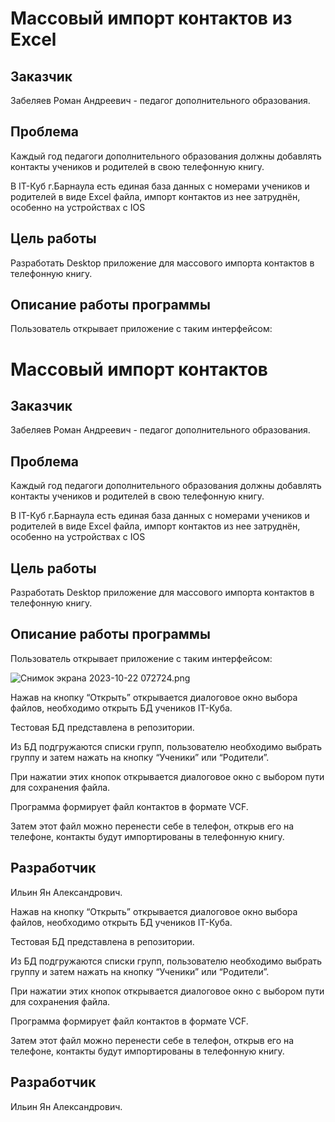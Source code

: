 # Массовый импорт контактов из Excel

## Заказчик

Забеляев Роман Андреевич - педагог дополнительного образования.

## Проблема

Каждый год педагоги дополнительного образования должны добавлять контакты учеников и родителей в свою телефонную книгу. 

В IT-Куб г.Барнаула есть единая база данных с номерами учеников и родителей в виде Excel файла, импорт контактов из нее затруднён, особенно на устройствах с IOS

## Цель работы

Разработать Desktop приложение для массового импорта контактов в телефонную книгу.

## Описание работы программы

Пользователь открывает приложение с таким интерфейсом:

# Массовый импорт контактов

## Заказчик

Забеляев Роман Андреевич - педагог дополнительного образования.

## Проблема

Каждый год педагоги дополнительного образования должны добавлять контакты учеников и родителей в свою телефонную книгу. 

В IT-Куб г.Барнаула есть единая база данных с номерами учеников и родителей в виде Excel файла, импорт контактов из нее затруднён, особенно на устройствах с IOS

## Цель работы

Разработать Desktop приложение для массового импорта контактов в телефонную книгу.

## Описание работы программы

Пользователь открывает приложение с таким интерфейсом:

![Снимок экрана 2023-10-22 072724.png](https://prod-files-secure.s3.us-west-2.amazonaws.com/9b150495-94f3-487d-ae60-89ff8ac2229c/61ff9b19-2a21-476e-a7b7-637a256c2df1/%D0%A1%D0%BD%D0%B8%D0%BC%D0%BE%D0%BA_%D1%8D%D0%BA%D1%80%D0%B0%D0%BD%D0%B0_2023-10-22_072724.png)

Нажав на кнопку “Открыть” открывается диалоговое окно выбора файлов, необходимо открыть БД учеников IT-Куба.

Тестовая БД представлена в репозитории.

Из БД подгружаются списки групп, пользователю необходимо выбрать группу и затем нажать на кнопку “Ученики” или “Родители”.

При нажатии этих кнопок открывается диалоговое окно с выбором пути для сохранения файла.

Программа формирует файл контактов в формате VCF.

Затем этот файл можно перенести себе в телефон, открыв его на телефоне, контакты будут импортированы в телефонную книгу.

## Разработчик

Ильин Ян Александрович.

Нажав на кнопку “Открыть” открывается диалоговое окно выбора файлов, необходимо открыть БД учеников IT-Куба.

Тестовая БД представлена в репозитории.

Из БД подгружаются списки групп, пользователю необходимо выбрать группу и затем нажать на кнопку “Ученики” или “Родители”.

При нажатии этих кнопок открывается диалоговое окно с выбором пути для сохранения файла.

Программа формирует файл контактов в формате VCF.

Затем этот файл можно перенести себе в телефон, открыв его на телефоне, контакты будут импортированы в телефонную книгу.

## Разработчик

Ильин Ян Александрович.
